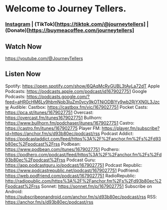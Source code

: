 # Welcome to Journey Tellers.

### [Instagram](https://instagram.com/journey.tellers) | (TikTok)[https://tiktok.com/@journeytellers] | (Donate)[https://buymeacoffee.com/journeytellers]

## Watch Now
https://youtube.com/@JourneyTellers

## Listen Now
Spotify: https://open.spotify.com/show/6QAqMcRyGUBL3tAyLa72dT
Apple Podcasts: https://podcasts.apple.com/podcast/id1679027751
Google Podcasts: https://podcasts.google.com/?feed=aHR0cHM6Ly9hbmNob3IuZm0vcy9kOTNiODBlYy9wb2RjYXN0L3Jzcw
Audible: 
Castbox: https://castbox.fm/vic/1679027751
Pocket Casts: https://pca.st/itunes/1679027751
Overcast: https://overcast.fm/itunes1679027751
Bullhorn: https://www.bullhorn.fm/podchaser/itunes/1679027751
Castro: https://castro.fm/itunes/167902775
Player FM: https://player.fm/subscribe?id=https://anchor.fm/s/d93b80ec/podcast/rss
Podcast Addict: https://podcastaddict.com/feed/https%3A%2F%2Fanchor.fm%2Fs%2Fd93b80ec%2Fpodcast%2Frss
Podbean: https://www.podbean.com/itunes/1679027751
Podhero: https://podhero.com/podcast/feed/https%3A%2F%2Fanchor.fm%2Fs%2Fd93b80ec%2Fpodcast%2Frss
Podcast Guru: https://app.podcastguru.io/podcast/1679027751
Podcast Republic: https://www.podcastrepublic.net/podcast/1679027751
Podfriend: https://web.podfriend.com/podcast/1679027751
RadioRepublic: http://radiopublic.com/https%3A%2F%2Fanchor.fm%2Fs%2Fd93b80ec%2Fpodcast%2Frss
Sonnet: https://sonnet.fm/p/1679027751
Subscribe on Android: https://subscribeonandroid.com/anchor.fm/s/d93b80ec/podcast/rss
RSS: https://anchor.fm/s/d93b80ec/podcast/rss
